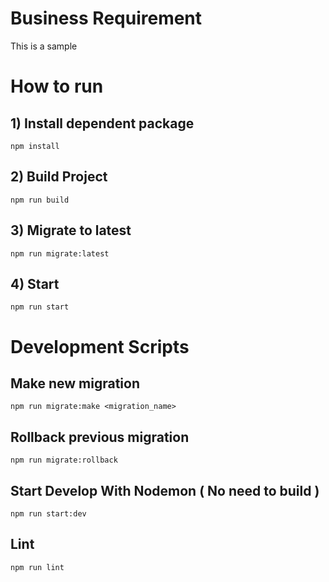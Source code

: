 # Business Requirement

This is a sample

# How to run

## 1) Install dependent package

```
npm install
```

## 2) Build Project

```
npm run build
```

## 3) Migrate to latest

```
npm run migrate:latest
```

## 4) Start

```
npm run start
```

# Development Scripts

## Make new migration

```
npm run migrate:make <migration_name>
```

## Rollback previous migration

```
npm run migrate:rollback
```

## Start Develop With Nodemon ( No need to build )

```
npm run start:dev
```

## Lint

```
npm run lint
```
